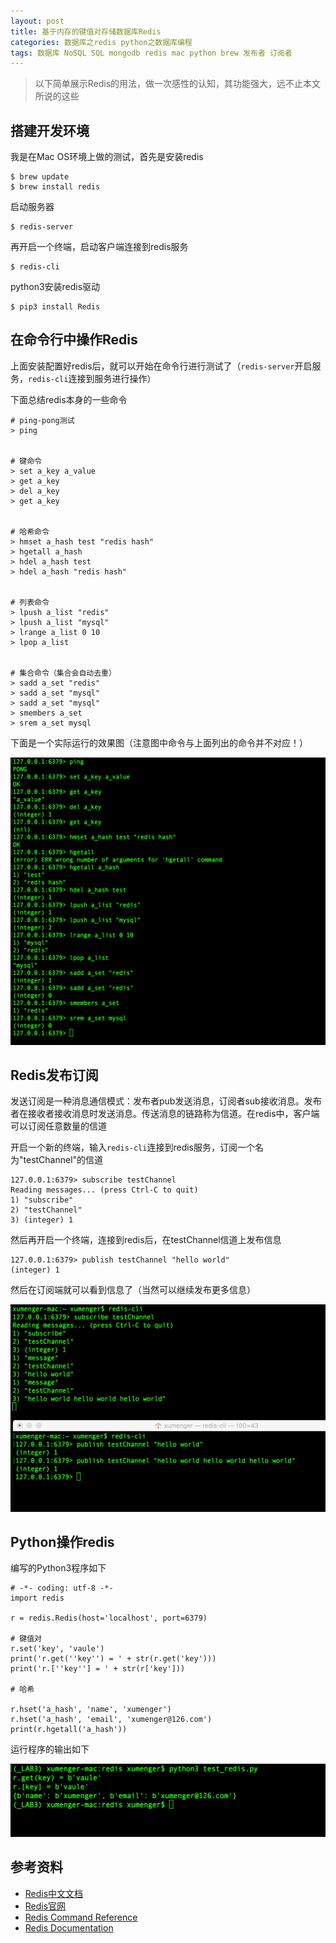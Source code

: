 ```yaml
---
layout: post
title: 基于内存的键值对存储数据库Redis
categories: 数据库之redis python之数据库编程
tags: 数据库 NoSQL SQL mongodb redis mac python brew 发布者 订阅者
---
```


>以下简单展示Redis的用法，做一次感性的认知，其功能强大，远不止本文所说的这些

## 搭建开发环境

我是在Mac OS环境上做的测试，首先是安装redis

```
$ brew update
$ brew install redis
```

启动服务器

```
$ redis-server
```

再开启一个终端，启动客户端连接到redis服务

```
$ redis-cli
```

python3安装redis驱动

```
$ pip3 install Redis
```

## 在命令行中操作Redis

上面安装配置好redis后，就可以开始在命令行进行测试了（`redis-server`开启服务，`redis-cli`连接到服务进行操作）

下面总结redis本身的一些命令

```
# ping-pong测试
> ping


# 键命令
> set a_key a_value
> get a_key
> del a_key
> get a_key


# 哈希命令
> hmset a_hash test "redis hash"
> hgetall a_hash
> hdel a_hash test
> hdel a_hash "redis hash"


# 列表命令
> lpush a_list "redis"
> lpush a_list "mysql"
> lrange a_list 0 10
> lpop a_list


# 集合命令（集合会自动去重）
> sadd a_set "redis"
> sadd a_set "mysql"
> sadd a_set "mysql"
> smembers a_set
> srem a_set mysql
```

下面是一个实际运行的效果图（注意图中命令与上面列出的命令并不对应！）

![image](../media/image/2017-12-16/101.png)

## Redis发布订阅

发送订阅是一种消息通信模式：发布者pub发送消息，订阅者sub接收消息。发布者在接收者接收消息时发送消息。传送消息的链路称为信道。在redis中，客户端可以订阅任意数量的信道

开启一个新的终端，输入`redis-cli`连接到redis服务，订阅一个名为"testChannel"的信道

```
127.0.0.1:6379> subscribe testChannel
Reading messages... (press Ctrl-C to quit)
1) "subscribe"
2) "testChannel"
3) (integer) 1

```

然后再开启一个终端，连接到redis后，在testChannel信道上发布信息

```
127.0.0.1:6379> publish testChannel "hello world"
(integer) 1
```

然后在订阅端就可以看到信息了（当然可以继续发布更多信息）

![image](../media/image/2017-12-16/102.png)

## Python操作redis

编写的Python3程序如下

```
# -*- coding: utf-8 -*-
import redis

r = redis.Redis(host='localhost', port=6379)

# 键值对
r.set('key', 'vaule')
print('r.get(''key'') = ' + str(r.get('key')))
print('r.[''key''] = ' + str(r['key']))

# 哈希

r.hset('a_hash', 'name', 'xumenger')
r.hset('a_hash', 'email', 'xumenger@126.com')
print(r.hgetall('a_hash'))
```

运行程序的输出如下

![image](../media/image/2017-12-16/103.png)

## 参考资料

* [Redis中文文档](redisdoc.com)
* [Redis官网](https://redis.io)
* [Redis Command Reference](http://redis.io/commands)
* [Redis Documentation](http://redis.io/documentation)
